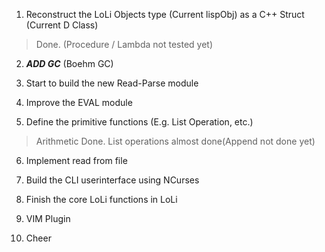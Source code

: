 1. Reconstruct the LoLi Objects type (Current lispObj) as a C++ Struct (Current D Class)
>Done. (Procedure / Lambda not tested yet)

2. ***ADD GC*** (Boehm GC)

3. Start to build the new Read-Parse module

4. Improve the EVAL module

5. Define the primitive functions (E.g. List Operation, etc.)
>Arithmetic Done. List operations almost done(Append not done yet)

6. Implement read from file

7. Build the CLI userinterface using NCurses

8. Finish the core LoLi functions in LoLi

9. VIM Plugin

10. Cheer
